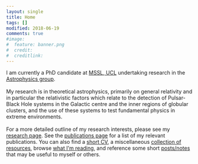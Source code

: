 ```yaml
---
layout: single
title: Home
tags: []
modified: 2018-06-19
comments: true
#image:
#  feature: banner.png
#  credit:
#  creditlink:
---
```


I am currently a PhD candidate at [MSSL, UCL](http://www.ucl.ac.uk/mssl) undertaking research in the [Astrophysics group](http://www.ucl.ac.uk/mssl/astro). <br> <br>
My research is in theoretical astrophysics, primarily on general relativity and in particular the relativistic factors which relate to the detection of Pulsar-Black Hole systems in the Galactic centre and the inner regions of globular clusters, and the use of these systems to test fundamental physics in extreme environments. <br> <br>
For a more detailed outline of my research interests, please see my [research page](http://tomkimpson.com/research/). See the [publications page](http://tomkimpson.com/pubs/) for a list of my relevant publications. You can also find a [short CV](http://tomkimpson.com/about/), a miscellaneous [collection of resources](http://tomkimpson.com/links/), browse [what I'm reading](http://tomkimpson.com/books/), and reference some short [posts/notes](http://tomkimpson.com/posts/) that may be useful to myself or others.

